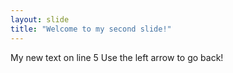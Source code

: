 ```yaml
---
layout: slide
title: "Welcome to my second slide!"
---
```

My new text on line 5
Use the left arrow to go back!

